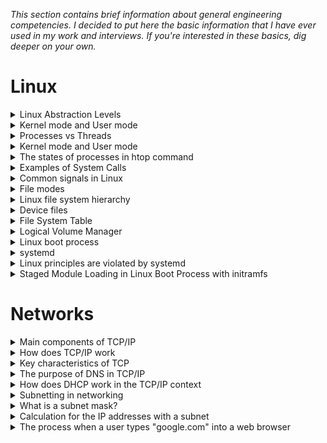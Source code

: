 _This section contains brief information about general engineering competencies. 
I decided to put here the basic information that I have ever used in my work and interviews.
If you're interested in these basics, dig deeper on your own._

# Linux
<details>
<summary>Linux Abstraction Levels</summary><br>
From lowest to highest level:

1. Hardware Abstraction Layer
2. Kernel Space
3. System Libraries
4. System Calls
5. Libraries and APIs
6. Utilities and Commands
7. Graphical User Interface (GUI)
8. Applications
</details>

<details>
<summary>Kernel mode and User mode</summary><br>

1. **Kernel mode**
   - Also known as privileged mode or supervisor mode.
   - In kernel mode, the CPU has unrestricted access to all resources and can execute any instruction.
   - The kernel, which is the core part of the operating system, runs in kernel mode. It has the highest level of privilege and can execute privileged instructions.
   - Kernel mode is reserved for tasks that require direct access to hardware or sensitive system resources. These tasks include device driver operations, memory management, and interrupt handling.
2. **User mode**
   - In user mode, the CPU has restricted access to resources, and certain instructions or operations that could potentially harm the system are not allowed.
   - User mode is where user applications and processes run. These applications do not have direct access to hardware and must request the kernel to perform privileged operations on their behalf through system calls.
   - Most of the software you interact with, such as text editors, web browsers, and games, run in user mode.
</details>

<details>
<summary>Processes vs Threads</summary><br>

1. **Processes**
    - Independent programs in execution.
    - Each process has its own memory space and resources.
    - A failure in one process does not directly affect others.
    - Isolation is strong, and communication between processes typically requires inter-process communication (IPC).
2. **Threads**
    - Smallest unit of execution within a process.
    - Threads within a process share the same memory space and resources.
    - Communication between threads is easier due to shared memory space.
    - Changes made by one thread to the program code or data are visible to all threads within the same process.

In summary, processes offer strong isolation at the cost of higher resource overhead, while threads within a process share resources and 
can communicate more easily, providing greater efficiency for concurrent execution. The choice between processes and threads depends on 
the specific requirements of the application, balancing the need for isolation with the benefits of resource sharing.
</details>

<details>
<summary>Kernel mode and User mode</summary><br>

1. **Kernel mode**
    - Also known as privileged mode or supervisor mode.
    - In kernel mode, the CPU has unrestricted access to all resources and can execute any instruction.
    - The kernel, which is the core part of the operating system, runs in kernel mode. It has the highest level of privilege and can execute privileged instructions.
    - Kernel mode is reserved for tasks that require direct access to hardware or sensitive system resources. These tasks include device driver operations, memory management, and interrupt handling.
2. **User mode**
    - In user mode, the CPU has restricted access to resources, and certain instructions or operations that could potentially harm the system are not allowed.
    - User mode is where user applications and processes run. These applications do not have direct access to hardware and must request the kernel to perform privileged operations on their behalf through system calls.
    - Most of the software you interact with, such as text editors, web browsers, and games, run in user mode.
</details>

<details>
<summary>The states of processes in htop command</summary><br>

1. **S - Sleeping**. The process is currently sleeping. It is not using the CPU and is in a waiting state. This could be due to waiting for an event, I/O operation, or a specific condition to be met.
2. **R - Running**. The process is currently running on the CPU. It is actively executing instructions.
3. **D - Disk Sleep** (Uninterruptible Sleep). The process is in an uninterruptible sleep state, typically waiting for a disk I/O operation to complete. Processes in this state cannot be interrupted by signals and must wait for the I/O operation to finish.
4. **Z - Zombie**. The process has terminated, but its entry is still in the process table. This can occur when a parent process has not yet collected the exit status of its terminated child. Zombie processes don't consume system resources, but their presence indicates an issue with process management.
</details>

<details>
<summary>Examples of System Calls</summary><br>

1. **File Operations**: `open()`, `read()`, `write()`, `close()`
2. **Process Control**: `fork()`, `exec()`, `wait()`, `exit()`
3. **Memory Management**: `brk()`, `mmap()`, `munmap()`
4. **Communication**: `socket()`, `send()`, `recv()`
5. **Device Control**: `ioctl()`
</details>

<details>
<summary>Common signals in Linux</summary><br>

1. **SIGTERM (15)**: Termination signal. This signal asks a process to terminate gracefully. Processes can catch this signal to perform cleanup operations before exiting.
2. **SIGKILL (9)**: Kill signal. This signal immediately terminates a process. It cannot be caught or ignored by the process, and it forcefully terminates the process.
3. **SIGINT (2)**: Interrupt signal. This signal is generated when the user presses Ctrl+C in the terminal. It's commonly used to interrupt or stop a running process.
4. **SIGHUP (1)**: Hangup signal. Historically used to notify processes of a terminal hangup. Nowadays, it's often used to reload configuration files for daemons.
5. **SIGTERM (16)**: Terminal stop signal. This signal is generated when the user presses Ctrl+Z in the terminal to suspend a process.

These are just a few examples, and there are more signals available. You can use the `kill` command to send signals to processes manually.
</details>

<details>
<summary>File modes</summary><br>

In Unix-like operating systems, file modes are represented using a three-digit octal (base-8) notation. 
Each digit corresponds to the permission bits for the owner, group, and others, respectively. The three basic permission types 
are read (r) - 4, write (w) - 2, and execute (x) - 1. Example: `chmod 644 filename`
</details>

<details>
<summary>Linux file system hierarchy</summary><br>

The Linux file system hierarchy is organized into a hierarchical structure with the root directory `/` at the top. 
Key directories include `/bin` for essential binaries, `/boot` for bootloader files, `/etc` for system-wide configurations, 
`/home` for user home directories, `/lib` for shared libraries, and `/usr` for user binaries and libraries. Additional directories 
like `/dev` house device files, `/proc` a virtual file system that provides information about running processes and system resources as files, 
and `/var` stores variable data such as logs. 
The `/tmp` directory holds temporary files, while `/sbin` contains system binaries, and `/opt` may store optional software packages. 
Mount points are created in `/mnt`, and special directories like `/root` serve specific purposes.
</details>

<details>
<summary>Device files</summary><br>

Device files in Unix-like operating systems, found in the `/dev` directory, act as interfaces for communication 
between user-level processes and devices. There are two main types: character devices (e.g., terminals) for 
character-by-character data transfer. The 'c' character in the file permissions (crw-rw-rw-) indicates a character device.
and block devices (e.g., hard drives) for fixed-size block data transfer. The 'b' character in the file permissions (brw-rw-rw-) signifies a block device.
Examples include `/dev/tty` for terminals, `/dev/sda` for hard disks, and `/dev/null` for a null device that discards data.

Commonly used commands to list and view information about devices: `lsblk`, `fdisk -l`, `df -h`, `ls /dev`, `blkid`
</details>

<details>
<summary>File System Table</summary><br>

`fstab` is a configuration file in Unix-like operating systems, including Linux, located at `/etc/fstab`. 
It defines how disk drives and partitions are mounted into the file system hierarchy, specifying mount points, file system 
types, and mount options. Entries in `fstab` ensure automatic mounting of specified file systems during system boot, and it 
supports the use of UUIDs or labels for unique identification. The file system table also allows configuration of network 
file systems like NFS shares. Each line in `fstab` represents a distinct file system entry, including information about the 
device or partition, mount point, file system type, mount options, and other parameters.
</details>

<details>
<summary>Logical Volume Manager</summary><br>

Logical Volume Manager (LVM) is a powerful and flexible storage management tool used in Unix-like operating systems. 
LVM abstracts the physical storage devices into logical volumes, providing a layer of indirection that 
allows dynamic management of storage resources. It enables tasks such as creating logical volumes that span multiple 
physical disks, resizing volumes on the fly, and creating snapshots for backup purposes. LVM consists of physical volumes (PVs), 
volume groups (VGs), and logical volumes (LVs). Physical volumes are individual storage devices or partitions, which are combined 
into volume groups. Logical volumes are then created within volume groups and act as flexible containers for file systems or 
other use cases. LVM enhances the flexibility and efficiency of storage management, allowing administrators to adapt and scale 
storage resources dynamically without disrupting existing data or services.
</details>

<details>
<summary>Linux boot process</summary><br>

1. **BIOS/UEFI** is the first component involved in the boot process. It initializes hardware components, performs a Power-On Self-Test (POST), and locates the boot device.
2. **Boot Loader** commonly GRUB in many Linux distributions, is loaded by the BIOS/UEFI. GRUB is responsible for locating the Linux kernel and initializing the initial ramdisk (initramfs).
3. **Initramfs** (initial RAM filesystem) is a temporary root file system that contains essential drivers and modules needed to mount the actual root file system. It ensures that the minimal set of tools and drivers required for the system to boot are available.
4. **Kernel Initialization** is loaded into memory by the bootloader. The kernel initializes the system hardware, sets up memory management, identifies and mounts the root file system, and begins the process of loading necessary kernel modules.
5. **Init Process** or its modern replacements like systemd. The init process is the first user-space process and serves as the ancestor of all other processes.
6. **User-Space Initialization** involves starting system services, daemons, and user processes. The init or systemd process coordinates this initialization and ensures that essential services are started in the correct order.
7. **Login Prompt or Graphical Interface** The system reaches a state where it presents a login prompt on the console or initiates a graphical user interface (GUI) if the system is configured to run in a graphical mode.
8. **User Session** Upon successful login, the user is granted a session where they can interact with the system through the command-line interface or a graphical desktop environment.
</details>

<details>
<summary>systemd</summary><br>

`systemd` is a system and service manager used in modern Linux distributions to initialize and manage the system's components. 
Serving as a replacement for the traditional `init` system, `systemd` handles the boot process, managing system processes, 
and providing advanced features such as parallel service initialization, on-demand starting of services, and dependency tracking.
`systemd` introduces the concept of units, which can be services, devices, mounts, and more, allowing for fine-grained control 
over system resources. It includes journaling for centralized and structured logging, enabling administrators to access detailed 
information about system events. While systemd has been criticized for its departure from traditional Unix design principles, 
it has become a standard component in many Linux distributions, offering enhanced system management and robustness.
</details>

<details>
<summary>Linux principles are violated by systemd</summary><br>

1. **Single Process Philosophy**. Traditional Unix systems follow the "do one thing and do it well" philosophy, encouraging the development of small, specialized tools that can work together. Some argue that systemd, by encompassing a broad range of functions in a single project, deviates from this principle.
2. **Text-Based Configuration Files**. Unix systems historically favor plain text configuration files that are human-readable and editable with simple text editors. Systemd, in contrast, uses binary configuration files in a more complex format, which some find less intuitive and harder to manage.
3. **Interoperability**. Critics argue that systemd can introduce challenges for interoperability with non-systemd systems. Some see it as less compatible with alternative init systems, limiting the ability to easily switch between different init systems.
4. **User Space and Kernel Space Separation**. Traditional Unix systems maintain a clear separation between user space and kernel space. Some critics argue that systemd takes on more responsibilities traditionally handled by user space tools, potentially blurring this separation.
5. **Limited Modularity**. The design of systemd emphasizes integration and a unified approach to system management. Critics suggest that this can limit the modularity and flexibility traditionally associated with Unix systems.
6. **Centralization of Features**. Systemd incorporates various functionalities beyond process initialization, such as logging, device management, and network configuration. Critics argue that this centralization can lead to a monolithic approach, contrary to the Unix philosophy of decentralized tools working together.
</details>

<details>
<summary>Staged Module Loading in Linux Boot Process with initramfs</summary><br>


During the Linux boot process with an initial ramdisk `initramfs`, the kernel loads a minimal set of essential 
modules from the `initramfs`, allowing it to access and mount the real root file system. This initial set of modules 
typically includes storage drivers and basic hardware support. Once the real root is mounted, the kernel can dynamically 
load additional modules as needed for specific hardware or filesystems from the now-accessible root file system. 
This staged approach ensures that the kernel has the required components to reach a fully functional state, 
transitioning from the temporary `initramfs` environment to the real root file system, where the full set of system 
resources and modules become available for the continued boot process.
</details>

# Networks

<details>
<summary>Main components of TCP/IP</summary><br>

1. **IP (Internet Protocol)**: Responsible for addressing and routing data packets so that they can travel across networks and arrive at the correct destination.
2. **TCP (Transmission Control Protocol)**: Provides reliable, connection-oriented communication between devices. It ensures that data is delivered in the correct order and without errors.
</details>

<details>
<summary>How does TCP/IP work</summary><br>

TCP/IP works by breaking down data into packets and then using IP to address and route these packets to their destination. 
TCP ensures that the packets are received in the correct order and without errors, providing reliable communication.
</details>

<details>
<summary>Key characteristics of TCP</summary><br>

- **Connection-oriented**: TCP establishes a connection before data is exchanged and ensures that data is delivered reliably.
- **Error-checking**: TCP includes error-checking mechanisms to ensure the integrity of the data being transmitted.
- **Flow control**: TCP manages the flow of data between sender and receiver to prevent congestion (the demand for network resources surpasses available capacity).
</details>

<details>
<summary>The purpose of DNS in TCP/IP</summary><br>

DNS (Domain Name System) is used in TCP/IP to translate human-readable domain names into IP addresses. 
This allows users to access websites and other resources using easy-to-remember names instead of numeric 
IP addresses.
</details>

<details>
<summary>How does DHCP work in the TCP/IP context</summary><br>

DHCP (Dynamic Host Configuration Protocol) is used to automatically assign IP addresses to devices on a network. 
It simplifies the process of network configuration by dynamically allocating IP addresses to devices when they join the network.
</details>

<details>
<summary>Subnetting in networking</summary><br>

Subnetting is used to improve network performance, enhance security, and efficiently utilize IP addresses 
by dividing a large network into smaller, more manageable segments.
</details>

<details>
<summary>What is a subnet mask?</summary><br>

A subnet mask is a 32-bit numeric address that divides an IP address into network and host portions. 
It is used to identify the network and host portions of an IP address.
</details>

<details>
<summary>Calculation for the IP addresses with a subnet</summary><br>

`Example: 192.168.1.29/24`. The "/24" in the subnet mask indicates that the first 24 bits are allocated for the network portion, 
leaving 32 - 24 = 8 bits for host addresses within each subnet. Since it's a /24 subnet, there are 2^8
= 256 possible host addresses, but 2 addresses are reserved for the network address and the broadcast address. 
Therefore, there are 256 - 2 = 254 usable host addresses. The usable range of host addresses falls between the network address and the broadcast address.

`Network Address: 192.168.1.0`
`Usable Range:    192.168.1.1 to 192.168.1.254`
`Broadcast Addr:  192.168.1.255`

So, in this case, the IP address 192.168.1.29 is part of the subnet 192.168.1.0/24, and it is one of the usable host addresses within that subnet.

_Other example_
In case of , since it's a /16 subnet, there is only one subnet, and each subnet can have 2^16= 65,536 possible hosts.
Therefore, there are 65,536 - 2 = 65,534 usable host addresses.
The IP address 192.168.1.0 is the network address of the subnet 192.168.0.0/16, and the usable range of host
addresses within this subnet is from 192.168.0.1 to 192.168.255.254.

`Original Network: 192.168.1.0/16`

`Subnet 1: 192.168.1.0/24`
`Subnet 2: 192.168.2.0/24`
`Subnet 3: 192.168.3.0/24`
`Subnet etc.:`
</details>

<details>
<summary>The process when a user types "google.com" into a web browser</summary><br>

1. **Local Hosts File:** </br>
_Protocol Used: N/A (File System)>_
- Before making a DNS query, the operating system checks the local `.host` file for an entry related to "google.com."
- If an entry is found in the host file, the associated IP address is used directly, bypassing the DNS resolution process.
2. **Local DNS Cache:** </br>
_Protocol Used: DNS (Domain Name System)_
- Before initiating a DNS resolution request to external DNS servers, the operating system checks its local DNS cache.
- If the domain name and its corresponding IP address are found in the local DNS cache (due to recent queries or cached entries), the DNS resolution process can be bypassed. The cached IP address is used directly.
3. **DNS Resolution:** </br>
_Protocol Used: DNS (Domain Name System)_
- If the domain name is not found in the local DNS cache or if the cached entry has expired (based on the Time to Live or TTL value), the operating system proceeds with a DNS resolution request.
- The local DNS resolver sends a query to external DNS servers, such as recursive DNS servers provided by the Internet Service Provider (ISP) or public DNS servers like Google's 8.8.8.8.
- The external DNS servers may, in turn, consult authoritative DNS servers to obtain the IP address associated with the requested domain.
4. **TCP/IP Stack and ARP:** </br>
_Protocols Used: ARP (Address Resolution Protocol), IP (Internet Protocol)_
- Once the IP address is obtained, the browser initiates a connection to the Google server using the TCP/IP stack.
- ARP is used to resolve the IP address to the MAC (Media Access Control) address on the local network.
5. **TCP Handshake:** </br>
_Protocol Used: TCP (Transmission Control Protocol)_
- A three-way handshake is performed between the user's device and the Google server to establish a reliable connection.
- The TCP handshake involves the exchange of SYN (synchronize), SYN-ACK (synchronize-acknowledge), and ACK (acknowledge) packets.
6. **HTTP/HTTPS Request:** </br>
_Protocol Used: HTTP (Hypertext Transfer Protocol) or HTTPS (HTTP Secure)_
- After the TCP connection is established, the browser sends an HTTP or HTTPS request to the Google server.
- If HTTPS is used, the communication is encrypted using SSL/TLS (Secure Sockets Layer/Transport Layer Security).
7. **Web Server Response:** </br>
_Protocol Used: HTTP/HTTPS_
- The Google web server processes the request and sends back an HTTP or HTTPS response.
- The response includes the requested web page content, status codes, and additional information.
8. **Rendering the Web Page:** </br>
_Used: HTML, JS, CSS_
- The browser receives the response and renders the web page, displaying text, images, and other content.
</details>